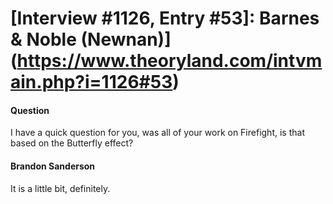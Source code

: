 # [Interview #1126, Entry #53]: Barnes & Noble (Newnan)](https://www.theoryland.com/intvmain.php?i=1126#53)

#### Question

I have a quick question for you, was all of your work on Firefight, is that based on the Butterfly effect?

#### Brandon Sanderson

It is a little bit, definitely.

